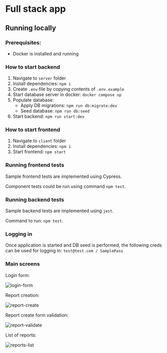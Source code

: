 # Full stack app

## Running locally

### Prerequisites:

- Docker is installed and running

### How to start backend

1. Navigate to `server` folder
2. Install dependencies: `npm i`
3. Create `.env` file by copying contents of `.env.example`
4. Start database server in docker: `docker compose up` 
5. Populate database:
   - Apply DB migrations: `npm run db:migrate:dev`
   - Seed database: `npm run db:seed`
6. Start backend: `npm run start:dev`

### How to start frontend

1. Navigate to `client` folder
2. Install dependencies: `npm i`
3. Start frontend: `npm start`

### Running frontend tests

Sample frontend tests are implemented using Cypress.

Component tests could be run using command `npm test`.

### Running backend tests

Sample backend tests are implemented using `jest`.

Command to run: `npm test`.

### Logging in

Once application is started and DB seed is performed, the following creds can be used for logging in:
`test@test.com / SamplePass`

### Main screens

Login form:

![login-form](./files/login-form.png)

Report creation:

![report-create](./files/report-create.png)

Report create form validation:

![report-validate](./files/report-validate.png)

List of reports:

![reports-list](./files/reports-list.png)
